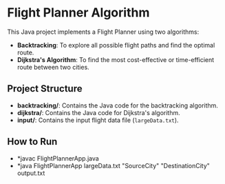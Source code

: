 # Flight Planner Algorithm

This Java project implements a Flight Planner using two algorithms:
- **Backtracking**: To explore all possible flight paths and find the optimal route.
- **Dijkstra's Algorithm**: To find the most cost-effective or time-efficient route between two cities.

## Project Structure
- **backtracking/**: Contains the Java code for the backtracking algorithm.
- **dijkstra/**: Contains the Java code for Dijkstra's algorithm.
- **input/**: Contains the input flight data file (`largeData.txt`).

## How to Run
- *javac FlightPlannerApp.java
- *java FlightPlannerApp largeData.txt "SourceCity" "DestinationCity" output.txt

